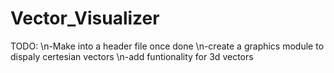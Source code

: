 # Vector_Visualizer

TODO:
\n-Make into a header file once done
\n-create a graphics module to dispaly certesian vectors
\n-add funtionality for 3d vectors
